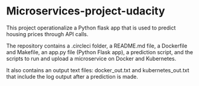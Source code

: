 # Microservices-project-udacity

This project operationalize a Python flask app that is used to predict housing prices through API calls.

The repository contains a .circleci folder, a README.md file, a Dockerfile and Makefile, an app.py file (Python Flask app), a prediction script, and the scripts to run and upload a microservice on Docker and Kubernetes.

It also contains an output text files: docker_out.txt and kubernetes_out.txt that include the log output after a prediction is made.
